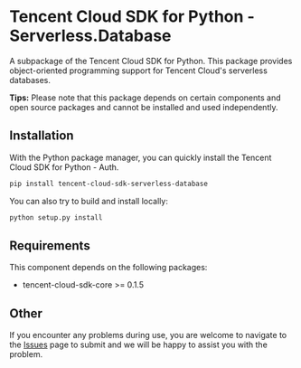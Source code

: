 # Tencent Cloud SDK for Python - Serverless.Database
A subpackage of the Tencent Cloud SDK for Python. This package provides object-oriented programming support for Tencent Cloud's serverless databases.

**Tips:** Please note that this package depends on certain components and open source packages and cannot be installed and used independently.

## Installation
With the Python package manager, you can quickly install the Tencent Cloud SDK for Python - Auth.

```bash
pip install tencent-cloud-sdk-serverless-database
```

You can also try to build and install locally:

```bash
python setup.py install
```

## Requirements
This component depends on the following packages:

 - tencent-cloud-sdk-core >= 0.1.5

## Other
If you encounter any problems during use, you are welcome to navigate to the [Issues](https://github.com/nobody-night/tencent-cloud-sdk-python/issues) page to submit and we will be happy to assist you with the problem.
